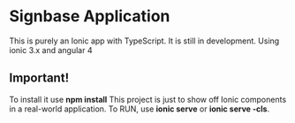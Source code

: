 # Signbase Application

This is purely an Ionic app with TypeScript. It is still in development.
Using ionic 3.x and angular 4


## Important!
To install it use **npm install** This project is just to show off Ionic components in a real-world application.
To RUN, use **ionic serve** or **ionic serve -cls**.



